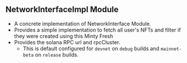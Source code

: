 ## NetworkInterfaceImpl Module

* A concrete implementation of NetworkInterface Module. 
* Provides a simple implementation to fetch all user's NFTs and filter if they were created using this Minty Fresh
* Provides the solana RPC url and rpcCluster. 
  * This is default configured for `devnet` on `debug` builds and `mainnet-beta` on `release` builds.